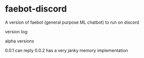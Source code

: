 # faebot-discord
A version of faebot (general purpose ML chatbot) to run on discord

version log:

alpha versions 

0.0.1 can reply
0.0.2 has a very janky memory implementation